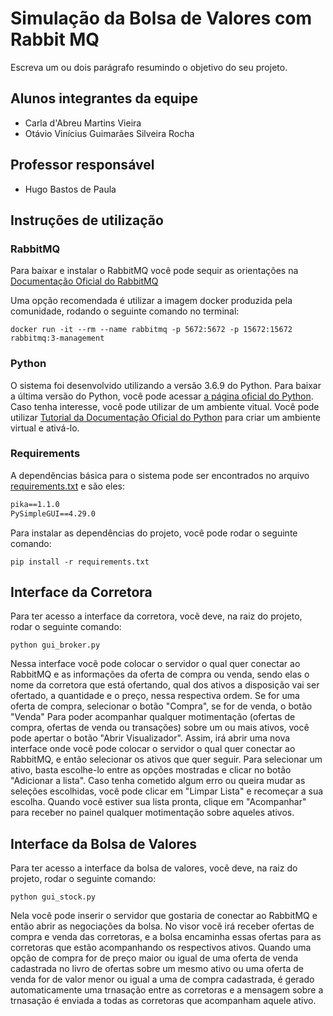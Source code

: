 # Simulação da Bolsa de Valores com Rabbit MQ

Escreva um ou dois  parágrafo resumindo o objetivo do seu projeto.

## Alunos integrantes da equipe

* Carla d'Abreu Martins Vieira
* Otávio Vinícius Guimarães Silveira Rocha

## Professor responsável

* Hugo Bastos de Paula

## Instruções de utilização

### RabbitMQ

Para baixar e instalar o RabbitMQ você pode sequir as orientações na [Documentação Oficial do RabbitMQ](https://www.rabbitmq.com/download.html)

Uma opção recomendada é utilizar a imagem docker produzida pela comunidade, rodando o seguinte comando no terminal:

```shell
docker run -it --rm --name rabbitmq -p 5672:5672 -p 15672:15672 rabbitmq:3-management
```

### Python

O sistema foi desenvolvido utilizando a versão 3.6.9 do Python. Para baixar a última versão do Python, você pode acessar [a página oficial do Python](https://www.python.org/downloads/).
Caso tenha interesse, você pode utilizar de um ambiente vitual. Você pode utilizar [Tutorial da Documentação Oficial do Python](https://docs.python.org/3/tutorial/venv.html) para criar um ambiente virtual e ativá-lo.

### Requirements

A dependẽncias básica para o sistema pode ser encontrados no arquivo [requirements.txt](https://github.com/PUC-ES-LDAMD/bovespa-rabbitmq-carlavieira-oGuimaraes/blob/master/requirements.txt) e são eles: 

```txt
pika==1.1.0
PySimpleGUI==4.29.0
```

Para instalar as dependências do projeto, você pode rodar o seguinte comando:
```shell
pip install -r requirements.txt
```
## Interface da Corretora

Para ter acesso a interface da corretora, vocẽ deve, na raiz do projeto, rodar o seguinte comando:

```shell
python gui_broker.py
```
Nessa interface vocẽ pode colocar o servidor o qual quer conectar ao RabbitMQ e as informações da oferta de compra ou venda, sendo elas o nome da corretora que está ofertando, qual dos ativos a disposição vai ser ofertado, a quantidade e o preço, nessa respectiva ordem.
Se for uma oferta de compra, selecionar o botão "Compra", se for de venda, o botão "Venda"
Para poder acompanhar qualquer motimentação (ofertas de compra, ofertas de venda ou transações) sobre um ou mais ativos, você pode apertar o botão "Abrir Visualizador". 
Assim, irá abrir uma nova interface onde você pode colocar o servidor o qual quer conectar ao RabbitMQ, e então selecionar os ativos que quer seguir. Para selecionar um ativo, basta escolhe-lo entre as opções mostradas e clicar no botão "Adicionar a lista". Caso tenha cometido algum erro ou queira mudar as seleções escolhidas, você pode clicar em "Limpar Lista" e recomeçar a sua escolha. Quando você estiver sua lista pronta, clique em "Acompanhar" para receber no painel qualquer motimentação sobre aqueles ativos.

## Interface da Bolsa de Valores

Para ter acesso a interface da bolsa de valores, vocẽ deve, na raiz do projeto, rodar o seguinte comando:

```shell
python gui_stock.py
```
Nela você pode inserir o servidor que gostaria de conectar ao RabbitMQ e então abrir as negociações da bolsa. No visor você irá receber ofertas de compra e venda das corretoras, e a bolsa encaminha essas ofertas para as corretoras que estão acompanhando os respectivos ativos. Quando uma opção de compra for de preço maior ou igual de uma oferta de venda cadastrada no livro de ofertas sobre um mesmo ativo ou uma oferta de venda for de valor menor ou igual a uma de compra cadastrada, é gerado automaticamente uma trnasação entre as corretoras e a mensagem sobre a trnasação é enviada a todas as corretoras que acompanham aquele ativo.